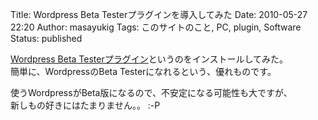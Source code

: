 Title: Wordpress Beta Testerプラグインを導入してみた
Date: 2010-05-27 22:20
Author: masayukig
Tags: このサイトのこと, PC, plugin, Software
Status: published

[Wordpress Beta
Testerプラグイン](http://wordpress.org/extend/plugins/wordpress-beta-tester/)というのをインストールしてみた。  
簡単に、WordpressのBeta Testerになれるという、優れものです。

使うWordpressがBeta版になるので、不安定になる可能性も大ですが、  
新しもの好きにはたまりません。。 :-P
